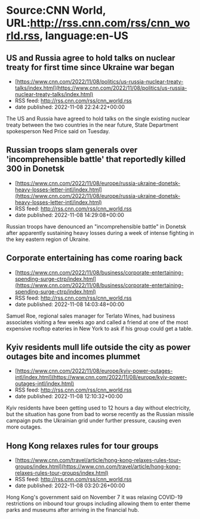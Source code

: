 # Source:CNN World, URL:http://rss.cnn.com/rss/cnn_world.rss, language:en-US

## US and Russia agree to hold talks on nuclear treaty for first time since Ukraine war began
 - [https://www.cnn.com/2022/11/08/politics/us-russia-nuclear-treaty-talks/index.html](https://www.cnn.com/2022/11/08/politics/us-russia-nuclear-treaty-talks/index.html)
 - RSS feed: http://rss.cnn.com/rss/cnn_world.rss
 - date published: 2022-11-08 22:24:22+00:00

The US and Russia have agreed to hold talks on the single existing nuclear treaty between the two countries in the near future, State Department spokesperson Ned Price said on Tuesday.

## Russian troops slam generals over 'incomprehensible battle' that reportedly killed 300 in Donetsk
 - [https://www.cnn.com/2022/11/08/europe/russia-ukraine-donetsk-heavy-losses-letter-intl/index.html](https://www.cnn.com/2022/11/08/europe/russia-ukraine-donetsk-heavy-losses-letter-intl/index.html)
 - RSS feed: http://rss.cnn.com/rss/cnn_world.rss
 - date published: 2022-11-08 14:29:08+00:00

Russian troops have denounced an "incomprehensible battle" in Donetsk after apparently sustaining heavy losses during a week of intense fighting in the key eastern region of Ukraine.

## Corporate entertaining has come roaring back
 - [https://www.cnn.com/2022/11/08/business/corporate-entertaining-spending-surge-ctrp/index.html](https://www.cnn.com/2022/11/08/business/corporate-entertaining-spending-surge-ctrp/index.html)
 - RSS feed: http://rss.cnn.com/rss/cnn_world.rss
 - date published: 2022-11-08 14:03:48+00:00

Samuel Roe, regional sales manager for Terlato Wines, had business associates visiting a few weeks ago and called a friend at one of the most expensive rooftop eateries in New York to ask if his group could get a table.

## Kyiv residents mull life outside the city as power outages bite and incomes plummet
 - [https://www.cnn.com/2022/11/08/europe/kyiv-power-outages-intl/index.html](https://www.cnn.com/2022/11/08/europe/kyiv-power-outages-intl/index.html)
 - RSS feed: http://rss.cnn.com/rss/cnn_world.rss
 - date published: 2022-11-08 12:10:32+00:00

Kyiv residents have been getting used to 12 hours a day without electricity, but the situation has gone from bad to worse recently as the Russian missile campaign puts the Ukrainian grid under further pressure, causing even more outages.

## Hong Kong relaxes rules for tour groups
 - [https://www.cnn.com/travel/article/hong-kong-relaxes-rules-tour-groups/index.html](https://www.cnn.com/travel/article/hong-kong-relaxes-rules-tour-groups/index.html)
 - RSS feed: http://rss.cnn.com/rss/cnn_world.rss
 - date published: 2022-11-08 03:20:26+00:00

Hong Kong's government said on November 7 it was relaxing COVID-19 restrictions on inbound tour groups including allowing them to enter theme parks and museums after arriving in the financial hub.


